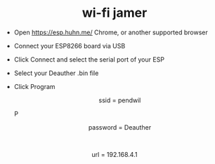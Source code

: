 
<h1 align="center">wi-fi jamer</h1>


- Open <u>https://esp.huhn.me/</u> Chrome, or another supported browser
- Connect your ESP8266 board via USB
- Click Connect and select the serial port of your ESP
- Select your Deauther .bin file
- Click Program

  <p align="center">ssid = pendwil</p>P<br>
  <p align="center">password = Deauther</p><br>
 <p align="center"> url = 192.168.4.1</p><br>
